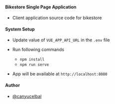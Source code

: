 #### Bikestore Single Page Application

- Client application source code for bikestore

#### System Setup

- Update value of `VUE_APP_API_URL` in the `.env` file

- Run following commands

  - `npm install`
  - `npm run serve`

- App will be available at `http://localhost:8080`

#### Author

- [@canyucelbal](https://github.com/canyucelbal)
